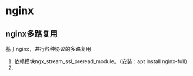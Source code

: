 # nginx

## nginx多路复用

基于nginx，进行各种协议的多路复用

1. 依赖模块ngx_stream_ssl_preread_module。（安装：apt install nginx-full）
2.
